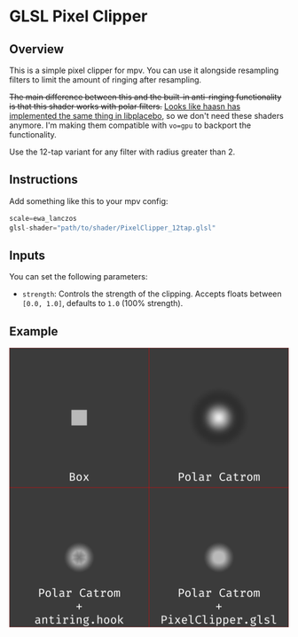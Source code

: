 # GLSL Pixel Clipper

## Overview
This is a simple pixel clipper for mpv. You can use it alongside resampling filters to limit the amount of ringing after resampling.

~~The main difference between this and the built-in anti-ringing functionality is that this shader works with polar filters.~~ [Looks like haasn has implemented the same thing in libplacebo](https://code.videolan.org/videolan/libplacebo/-/merge_requests/504), so we don't need these shaders anymore. I'm making them compatible with `vo=gpu` to backport the functionality.

Use the 12-tap variant for any filter with radius greater than 2. 

## Instructions
Add something like this to your mpv config:
```c
scale=ewa_lanczos
glsl-shader="path/to/shader/PixelClipper_12tap.glsl"
```

## Inputs
You can set the following parameters:
- `strength`: Controls the strength of the clipping. Accepts floats between `[0.0, 1.0]`, defaults to `1.0` (100% strength).

## Example
![Pixel Clipper Example](./example.png "Pixel Clipper Example")
